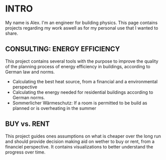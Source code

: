 # INTRO

My name is Alex. I'm an engineer for building physics. This page contains projects regarding my work aswell as for my personal use that I wanted to share.

## CONSULTING: ENERGY EFFICIENCY

This project contains several tools with the purpose to improve the quality of the planning process of energy efficiency in buildings, according to German law and norms.
- Calculating the best heat source, from a financial and a environmental perspective
- Calculating the energy needed for residential buildings according to German norms.
- Sommerlicher Wärmeschutz: If a room is permitted to be build as planned or is overheating in the summer


## BUY vs. RENT

This project guides ones assumptions on what is cheaper over the long run and should provide decision making aid on wether to buy or rent, from a financiel perspective.
It contains visualizations to better understand the progress over time.
